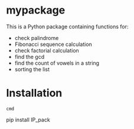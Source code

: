 # mypackage

This is a Python package containing functions for:

- check palindrome
- Fibonacci sequence calculation
- check factorial calculation
- find the gcd 
- find the count of vowels in a string
- sorting the list

# Installation

```cmd```

pip install IP_pack
